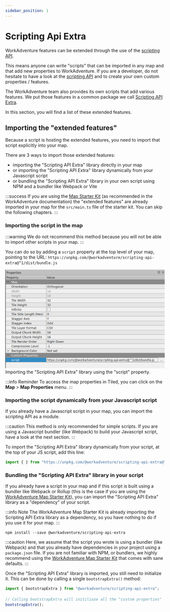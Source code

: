 ```yaml
---
sidebar_position: 1
---
```

# Scripting Api Extra

WorkAdventure features can be extended through the use of the [scripting API](https://docs.workadventu.re/developer/map-scripting/).

This means anyone can write "scripts" that can be imported in any map and that add new properties to WorkAdventure.
If you are a developer, do not hesitate to have a look at the [scripting API](https://docs.workadventu.re/developer/map-scripting/)
and to create your own custom properties / features.

The WorkAdventure team also provides its own scripts that add various features. We put those features
in a common package we call [Scripting API Extra](https://github.com/workadventure/scripting-api-extra).

In this section, you will find a list of these extended features.

## Importing the "extended features"

Because a script is hosting the extended features, you need to import that script explicitly into your map.

There are 3 ways to import those extended features:

- importing the "Scripting API Extra" library directly in your map
- or importing the "Scripting API Extra" library dynamically from your Javascript script
- or bundling the "Scripting API Extra" library in your own script using NPM and a bundler like Webpack or Vite

:::success
If you are using the [Map Starter Kit](https://github.com/workadventure/map-starter-kit) (as recommended in the WorkAdventure documentation) the "extended features" are
already imported in your map for the `src/main.ts` file of the starter kit. You can skip the following chapters.
:::

### Importing the script in the map

:::warning
We do not recommend this method because you will not be able to import other scripts in your map.
:::

You can do so by adding a `script` property at the top level of your map, pointing to the URL:
`https://unpkg.com/@workadventure/scripting-api-extra@^1/dist/bundle.js`

![](images/script.png)
Importing the "Scripting API Extra" library using the "script" property.

:::info Reminder
To access the map properties in Tiled, you can click on the **Map** > **Map Properties** menu.
:::

### Importing the script dynamically from your Javascript script

If you already have a Javascript script in your map, you can import the scripting API as a module.

:::caution
This method is only recommended for simple scripts. If you are using a Javascript bundler (like Webpack) to build your Javascript
script, have a look at the next section.
:::

To import the "Scripting API Extra" library dynamically from your script, at the top of your JS script, add this line:

```javascript
import { } from "https://unpkg.com/@workadventure/scripting-api-extra@^1";
```

### Bundling the "Scripting API Extra" library in your script

If you already have a script in your map and if this script is built using a bundler like Webpack or Rollup
(this is the case if you are using the [WorkAdventure Map Starter Kit](https://github.com/workadventure/map-starter-kit)),
you can import the "Scripting API Extra" library as a "dependency" of your script.

:::info Note
The WorkAdventure Map Starter Kit is already importing the Scripting API Extra library as a dependency, so you
have nothing to do if you use it for your map.
:::

```
npm install --save @workadventure/scripting-api-extra
```

:::caution
Here, we assume that the script you wrote is using a bundler (like Webpack) and that you already have dependencies in
your project using a `package.json` file. If you are not familiar with NPM, or bundlers, we highly recommend using
the [WorkAdventure Map Starter Kit](https://github.com/workadventure/map-starter-kit) that comes
with sane defaults.
:::

Once the "Scripting API Extra" library is imported, you still need to initialize it. This can be done by calling a
single `bootstrapExtra()` method:

```typescript
import { bootstrapExtra } from "@workadventure/scripting-api-extra";

// Calling bootstrapExtra will initiliaze all the "custom properties"
bootstrapExtra();
```
